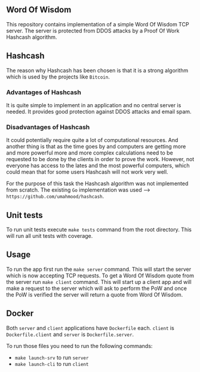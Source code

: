 ## Word Of Wisdom
This repository contains implementation of a simple Word Of Wisdom TCP server. The server is protected from 
DDOS attacks by a Proof Of Work Hashcash algorithm.

## Hashcash
The reason why Hashcash has been chosen is that it is a strong algorithm which is used by the projects like `Bitcoin`.

### Advantages of Hashcash
It is quite simple to implement in an application and no central server is needed. It provides good protection 
against DDOS attacks and email spam.

### Disadvantages of Hashcash
It could potentially require quite a lot of computational resources. And another thing is that as the time goes by and 
computers are getting more and more powerful more and more complex calculations need to be requested to be done by the 
clients in order to prove the work. However, not everyone has access to the lates and the most powerful computers, which 
could mean that for some users Hashcash will not work very well.

For the purpose of this task the Hashcash algorithm was not implemented from scratch. The existing `Go` implementation 
was used --> `https://github.com/umahmood/hashcash`.

## Unit tests
To run unit tests execute `make tests` command from the root directory. This will run all unit tests with coverage.

## Usage
To run the app first run the `make server` command. This will start the server which is now accepting TCP requests.
To get a Word Of Wisdom quote from the server run `make client` command. This will start up a client app and will 
make a request to the server which will ask to perform the PoW and once the PoW is verified the server will return 
a quote from Word Of Wisdom.

## Docker
Both `server` and `client` applications have `Dockerfile` each. `client` is `Dockerfile.client` and 
`server` is `Dockerfile.server`.

To run those files you need to run the following commands:
- `make launch-srv` to run `server` 
- `make launch-cli` to run `client`